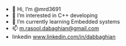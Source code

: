 - 👋 Hi, I’m @mrd3691
- 👀 I’m interested in C++ developing
- 🌱 I’m currently learning Embedded systems
- 📫 m.rasool.dabaghian@gmail.com
- linkedin www.linkedin.com/in/dabbaghian

<!---
mrd3691/mrd3691 is a ✨ special ✨ repository because its `README.md` (this file) appears on your GitHub profile.
You can click the Preview link to take a look at your changes.
--->
